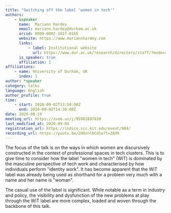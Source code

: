 ```yaml
---
title: "Switching off the label 'women in tech'"
authors:
    - &speaker
      name:  Mariann Hardey
      email: mariann.hardey@durham.ac.uk
      orcid: 0000-0002-1027-0165
      website: https://www.mariannhardey.com
      links:
          - label: Institutional website
            url: https://www.dur.ac.uk/research/directory/staff/?mode=staff&id=8641
      is_speaker: true
      affiliation: 1
affiliations:
    - name: University of Durham, UK
      index: 1
author: *speaker
category: talks
language: English
author_profile: true
time:
    - start: 2020-09-02T13:50:00Z
      end: 2020-09-02T14:30:00Z
date: 2020-08-19
meeting_url: https://zoom.us/j/95982897830
last_modified_at: 2020-09-04
registration_url: https://indico.scc.kit.edu/event/904/
recording_url: https://youtu.be/2HOznlOCd1w?t=2849
---
```

The focus of the talk is on the ways in which women are discursively constructed
in the context of professional spaces in tech clusters. This is to give time to
consider how the label "women in tech" (WiT) is dominated by the masculine
perspective of tech work and characterised by how individuals perform "identity
work". It has become apparent that the WiT label was already being used as
shorthand for a problem very much with a name and her name is "woman".

The casual use of the label is significant. While notable as a term in industry and
policy, the visibility and dysfunction of the new problems at play through the WiT
label are more complex, loaded and woven through the backbone of this talk.
